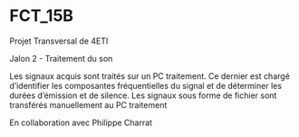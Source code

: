 # FCT_15B

Projet Transversal de 4ETI

Jalon 2 - Traitement du son

Les signaux acquis sont traités sur un PC traitement. Ce dernier est chargé d’identifier les composantes
fréquentielles du signal et de déterminer les durées d’émission et de silence. Les signaux sous forme de fichier
sont transférés manuellement au PC traitement

En collaboration avec Philippe Charrat
